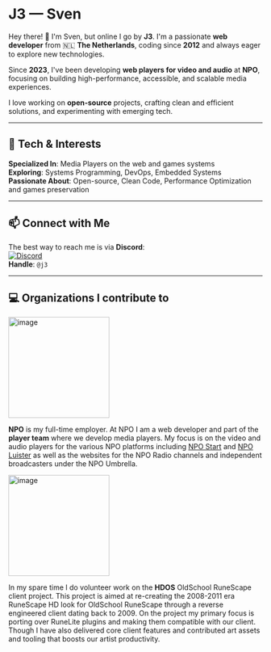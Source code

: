 # J3 — Sven  

Hey there! 👋 I'm Sven, but online I go by **J3**. I'm a passionate **web developer** from 🇳🇱 **The Netherlands**, coding since **2012** and always eager to explore new technologies.  

Since **2023**, I've been developing **web players for video and audio** at **NPO**, focusing on building high-performance, accessible, and scalable media experiences.  

I love working on **open-source** projects, crafting clean and efficient solutions, and experimenting with emerging tech.  

---

## 🔧 Tech & Interests  
**Specialized In**: Media Players on the web and games systems  
**Exploring**: Systems Programming, DevOps, Embedded Systems  
**Passionate About**: Open-source, Clean Code, Performance Optimization and games preservation

---

## 📫 Connect with Me  
The best way to reach me is via **Discord**:  
[![Discord](https://img.shields.io/badge/Discord-J3-%237289DA?logo=discord&logoColor=white)](https://discord.gg/GAk7y7XYER)  
**Handle**: `@j3`  

---

## 💻 Organizations I contribute to

[<img width="200" height="200" alt="image" src="https://github.com/user-attachments/assets/b6488374-1d6a-44f6-8466-ed6fec345cc5" />
](https://npo.nl/)


**NPO** is my full-time employer. At NPO I am a web developer and part of the **player team** where we develop media players. My focus is on the video and audio players for the various NPO platforms including [NPO Start](https://npo.nl/start) and [NPO Luister](https://npo.nl/luister) as well as the websites for the NPO Radio channels and independent broadcasters under the NPO Umbrella.

[<img width="200" height="200" alt="image" src="https://github.com/user-attachments/assets/99030fcc-8ec0-4495-90e4-646e9a80d2be" />
](https://hdos.dev/)

In my spare time I do volunteer work on the **HDOS** OldSchool RuneScape client project. This project is aimed at re-creating the 2008-2011 era RuneScape HD look for OldSchool RuneScape through a reverse engineered client dating back to 2009. On the project my primary focus is porting over RuneLite plugins and making them compatible with our client. Though I have also delivered core client features and contributed art assets and tooling that boosts our artist productivity.
